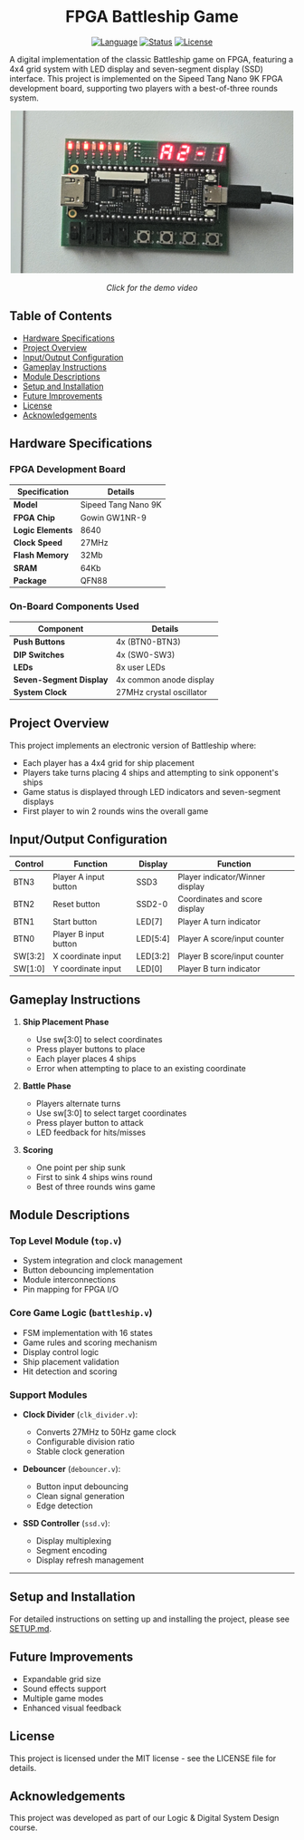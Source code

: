 <h1 align="center">
    FPGA Battleship Game
</h1>

<div align="center">

[![Language](https://img.shields.io/badge/Verilog_HDL-red?style=for-the-badge)](https://github.com/steveicarus/iverilog)
[![Status](https://img.shields.io/badge/status-completed-green?style=for-the-badge)](https://github.com/Kj0ric/fpga-battleship-game)
[![License](https://img.shields.io/badge/license-MIT-blue?style=for-the-badge)](https://github.com/Kj0ric/lcd-semantic-analyzer/blob/main/LICENSE)

</div>

A digital implementation of the classic Battleship game on FPGA, featuring a 4x4 grid system with LED display and seven-segment display (SSD) interface. This project is implemented on the Sipeed Tang Nano 9K FPGA development board, supporting two players with a best-of-three rounds system.

<div align="center">
      <a href="https://youtu.be/PuR5qgpQ3kM">
        <img src="/demo-thumbnail.png" alt="demo" width="500">
      </a>
    <p><em>Click for the demo video</em></p>
</div>


## Table of Contents
- [Hardware Specifications](#hardware-specifications)
- [Project Overview](#project-overview)
- [Input/Output Configuration](#inputoutput-configuration)
- [Gameplay Instructions](#gameplay-instructions)
- [Module Descriptions](#module-descriptions)
- [Setup and Installation](#setup-and-installation)
- [Future Improvements](#future-improvements)
- [License](#license)
- [Acknowledgements](#acknowledgements)

## Hardware Specifications
### FPGA Development Board
| Specification            | Details                 |
|--------------------------|-------------------------|
| **Model**                | Sipeed Tang Nano 9K     |
| **FPGA Chip**            | Gowin GW1NR-9           |
| **Logic Elements**       | 8640                    |
| **Clock Speed**          | 27MHz                   |
| **Flash Memory**         | 32Mb                    |
| **SRAM**                 | 64Kb                    |
| **Package**              | QFN88                   |

### On-Board Components Used

| Component                | Details                    |
|--------------------------|----------------------------|
| **Push Buttons**          | 4x (BTN0-BTN3)             |
| **DIP Switches**          | 4x (SW0-SW3)               |
| **LEDs**                  | 8x user LEDs               |
| **Seven-Segment Display** | 4x common anode display    |
| **System Clock**          | 27MHz crystal oscillator   |

## Project Overview
This project implements an electronic version of Battleship where:
- Each player has a 4x4 grid for ship placement
- Players take turns placing 4 ships and attempting to sink opponent's ships
- Game status is displayed through LED indicators and seven-segment displays
- First player to win 2 rounds wins the overall game

## Input/Output Configuration

| Control | Function                | Display  | Function                          |
|---------|-------------------------|----------|-----------------------------------|
| BTN3    | Player A input button   | SSD3     | Player indicator/Winner display  |
| BTN2    | Reset button            | SSD2-0   | Coordinates and score display     |
| BTN1    | Start button            | LED[7]   | Player A turn indicator           |
| BTN0    | Player B input button   | LED[5:4] | Player A score/input counter      |
| SW[3:2] | X coordinate input      | LED[3:2] | Player B score/input counter      |
| SW[1:0] | Y coordinate input      | LED[0]   | Player B turn indicator           |


## Gameplay Instructions
1. **Ship Placement Phase**
   - Use sw[3:0] to select coordinates
   - Press player buttons to place
   - Each player places 4 ships
   - Error when attempting to place to an existing coordinate

2. **Battle Phase**
   - Players alternate turns
   - Use sw[3:0] to select target coordinates
   - Press player button to attack
   - LED feedback for hits/misses

3. **Scoring**
   - One point per ship sunk
   - First to sink 4 ships wins round
   - Best of three rounds wins game

## Module Descriptions
### Top Level Module (`top.v`)
- System integration and clock management
- Button debouncing implementation
- Module interconnections
- Pin mapping for FPGA I/O

### Core Game Logic (`battleship.v`)
- FSM implementation with 16 states
- Game rules and scoring mechanism
- Display control logic
- Ship placement validation
- Hit detection and scoring

### Support Modules
- **Clock Divider** (`clk_divider.v`):
  - Converts 27MHz to 50Hz game clock
  - Configurable division ratio
  - Stable clock generation

- **Debouncer** (`debouncer.v`):
  - Button input debouncing
  - Clean signal generation
  - Edge detection

- **SSD Controller** (`ssd.v`):
  - Display multiplexing
  - Segment encoding
  - Display refresh management

---
## Setup and Installation
For detailed instructions on setting up and installing the project, please see [SETUP.md](SETUP.md).

## Future Improvements
- Expandable grid size
- Sound effects support
- Multiple game modes
- Enhanced visual feedback

## License
This project is licensed under the MIT license - see the LICENSE file for details.

## Acknowledgements
This project was developed as part of our Logic & Digital System Design course. 
